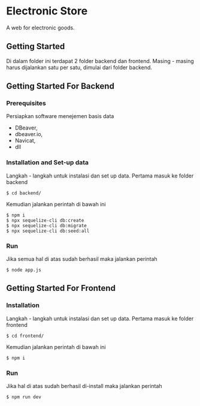 # Electronic Store

A web for electronic goods.

## Getting Started

Di dalam folder ini terdapat 2 folder backend dan frontend. Masing - masing harus dijalankan satu per satu, dimulai dari folder backend.

## Getting Started For Backend
### Prerequisites

Persiapkan software menejemen basis data

* DBeaver, 
* dbeaver.io,
* Navicat,
* dll

### Installation and Set-up data

Langkah - langkah untuk instalasi dan set up data. Pertama masuk ke folder backend

```
$ cd backend/
```
Kemudian jalankan perintah di bawah ini
```
$ npm i
$ npx sequelize-cli db:create
$ npx sequelize-cli db:migrate
$ npx sequelize-cli db:seed:all
```

### Run

Jika semua hal di atas sudah berhasil maka jalankan perintah

```
$ node app.js
```

## Getting Started For Frontend
### Installation

Langkah - langkah untuk instalasi dan set up data. Pertama masuk ke folder frontend

```
$ cd frontend/
```
Kemudian jalankan perintah di bawah ini
```
$ npm i
```

### Run

Jika hal di atas sudah berhasil di-install maka jalankan perintah

```
$ npm run dev
```